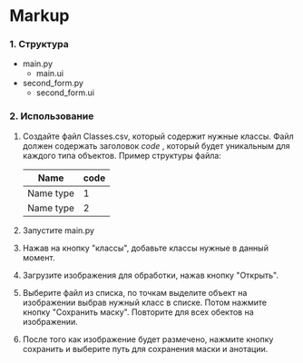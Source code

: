 # Markup


### 1. Структура

* main.py
    * main.ui
* second_form.py
    * second_form.ui

### 2.  Использование

1. Создайте файл Classes.csv, который содержит нужные классы.
    Файл должен содержать заголовок _code_ , который будет уникальным для каждого типа объектов. 
    Пример структуры файла:

    | Name          | code          |
    | ------------- | ------------- |
    | Name type     |   1           |
    | Name type     |   2           |

2. Запустите main.py

3. Нажав на кнопку "классы", добавьте классы нужные в данный момент.

4. Загрузите изображения для обработки, нажав кнопку "Открыть".

5. Выберите файл из списка, по точкам выделите объект на изображении выбрав нужный класс в списке. Потом нажмите кнопку "Сохранить маску".
Повторите для всех обектов на изображении.
6. После того как изображение будет размечено, нажмите кнопку сохранить и выберите путь для сохранения маски и анотации. 
